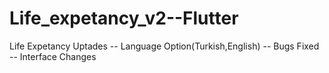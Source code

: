 # Life_expetancy_v2--Flutter
Life Expetancy
Uptades
-- Language Option(Turkish,English)
-- Bugs Fixed
-- Interface Changes
